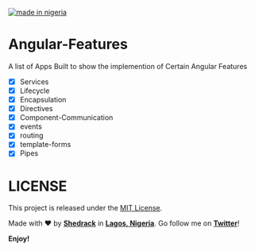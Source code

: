 [![made in nigeria](https://img.shields.io/badge/made%20in-nigeria-008751.svg?style=flat-square)](https://github.com/acekyd/made-in-nigeria)

# Angular-Features
A list of Apps Built to show the implemention of  Certain Angular Features
- [x] Services
- [x] Lifecycle
- [x] Encapsulation
- [x] Directives
- [x] Component-Communication
- [x] events
- [x] routing
- [x] template-forms
- [x] Pipes

# LICENSE
This project is released under the [MIT License](https://github.com/hacktivist123/Angular-Features/blob/master/LICENSE.md).

Made with ❤️ by **[Shedrack](https://github.com/hacktivist123)** in **[Lagos, Nigeria](https://www.google.com.ng/maps/place/Lagos)**. Go follow me on **[Twitter](https://twitter.com/coder_blvck)**!

**Enjoy!**

